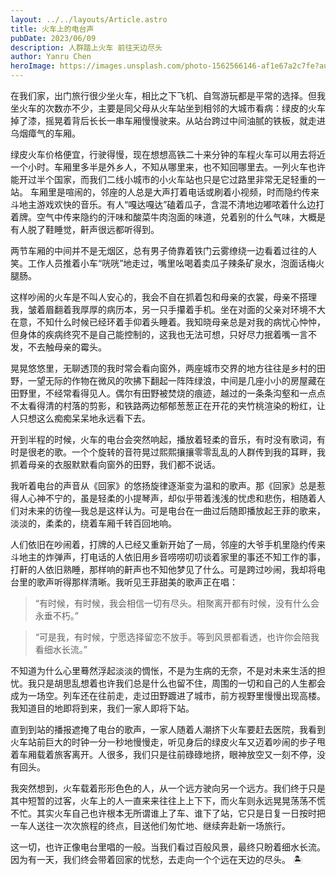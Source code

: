```yaml
---
layout: ../../layouts/Article.astro
title: 火车上的电台声
pubDate: 2023/06/09
description: 人群踏上火车 前往天边尽头
author: Yanru Chen
heroImage: https://images.unsplash.com/photo-1562566146-af1e67a2c7fe?auto=format&fit=crop&w=1740&q=80
---
```


在我们家，出门旅行很少坐火车，相比之下飞机、自驾游玩都是平常的选择。但我坐火车的次数亦不少，主要是同父母从火车站坐到相邻的大城市看病：绿皮的火车掉了漆，摇晃着背后长长一串车厢慢慢驶来。从站台跨过中间油腻的铁板，就走进乌烟瘴气的车厢。

绿皮火车价格便宜，行驶得慢，现在想想高铁二十来分钟的车程火车可以用去将近一个小时。车厢里多半是外乡人，不知从哪里来，也不知回哪里去。一列火车也许能开过半个国家，而我们二线小城市的小火车站也只是它过路里非常无足轻重的一站。
车厢里是喧闹的，邻座的人总是大声打着电话或刷着小视频，时而隐约传来斗地主游戏欢快的音乐。有人“嘎达嘎达”磕着瓜子，含混不清地边嘟哝着什么边打着牌。空气中传来隐约的汗味和酸菜牛肉泡面的味道，兑着别的什么气味，大概是有人脱了鞋睡觉，鼾声很远都听得到。

两节车厢的中间并不是无烟区，总有男子倚靠着铁门云雾缭绕一边看着过往的人笑。工作人员推着小车“咣咣”地走过，嘴里吆喝着卖瓜子辣条矿泉水，泡面话梅火腿肠。

这样吵闹的火车是不叫人安心的，我会不自在抓着包和母亲的衣裳，母亲不搭理我，皱着眉翻着我厚厚的病历本，另一只手攥着手机。坐在对面的父亲对环境不大在意，不知什么时候已经环着手仰着头睡着。我知晓母亲总是对我的病忧心忡忡，但身体的疾病终究不是自己能控制的，这我也无法可想，只好尽力抿着嘴一言不发，不去触母亲的霉头。

晃晃悠悠里，无聊透顶的我时常会看向窗外，两座城市交界的地方往往是乡村的田野，一望无际的作物在微风的吹拂下翻起一阵阵绿浪，中间是几座小小的房屋藏在田野里，不经常看得见人。偶尔有田野被焚烧的痕迹，越过的一条条沟壑和一点点不太看得清的村落的剪影，和铁路两边郁郁葱葱正在开花的夹竹桃渲染的粉红，让人只想这么痴痴呆呆地永远看下去。

开到半程的时候，火车的电台会突然响起，播放着轻柔的音乐，有时没有歌词，有时是很老的歌。一个个旋转的音符晃过熙熙攘攘零零乱乱的人群传到我的耳畔，我抓着母亲的衣服默默看向窗外的田野，我们都不说话。

我听着电台的声音从《回家》的悠扬旋律逐渐变为温和的歌声。那《回家》总是惹得人心神不宁的，虽是轻柔的小提琴声，却似乎带着浅浅的忧虑和悲伤，相随着人们对未来的彷徨—我总是这样认为。可是电台在一曲过后随即播放起王菲的歌来，淡淡的，柔柔的，绕着车厢千转百回地响。

人们依旧在吵闹着，打牌的人已经又重新开始了一局，邻座的大爷手机里隐约传来斗地主的炸弹声，打电话的人依旧用乡音唠唠叨叨谈着家里的事还不知工作的事，打鼾的人依旧熟睡，那样响的鼾声也不知他梦见了什么。可是跨过吵闹，我却将电台里的歌声听得那样清晰。我听见王菲甜美的歌声正在唱：

> “有时候，有时候，我会相信一切有尽头。相聚离开都有时候，没有什么会永垂不朽。”

> “可是我，有时候，宁愿选择留恋不放手。等到风景都看透，也许你会陪我看细水长流。”

不知道为什么心里蓦然浮起淡淡的惆怅，不是为生病的无奈，不是对未来生活的担忧。我只是胡思乱想着也许我们总是什么也留不住，周围的一切和自己的人生都会成为一场空。列车还在往前走，走过田野踱进了城市，前方视野里慢慢出现高楼。我知道目的地即将到来，我们一家人即将下站。

直到到站的播报遮掩了电台的歌声，一家人随着人潮挤下火车要赶去医院，我看到火车站前巨大的时钟一分一秒地慢慢走，听见身后的绿皮火车又迈着吵闹的步子甩着车厢载着旅客离开。人很多，我们只是往前碌碌地挤，眼神放空又一刻不停，没有回头。

我突然想到，火车载着形形色色的人，从一个远方驶向另一个远方。我们终于只是其中短暂的过客，火车上的人一直来来往往上上下下，而火车则永远晃晃荡荡不慌不忙。其实火车自己也许根本无所谓谁上了车、谁下了站，它只是日复一日按时把一车人送往一次次旅程的终点，目送他们匆忙地、继续奔赴新一场旅行。

这一切，也许正像电台里唱的一般。当我们看过百般风景，最终只盼着细水长流。因为有一天，我们终会带着回家的忧愁，去走向一个个远在天边的尽头。 🏝️
